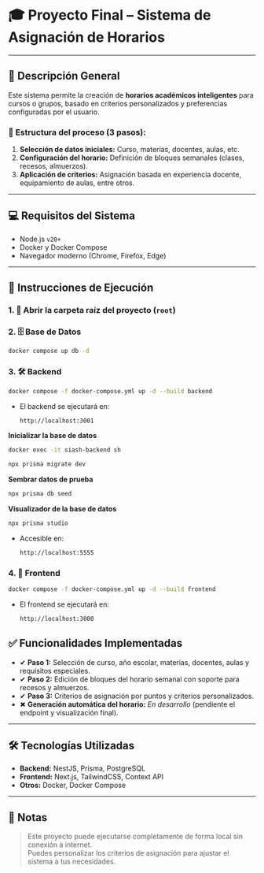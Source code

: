 # 🎓 Proyecto Final – Sistema de Asignación de Horarios

---

## 📌 Descripción General

Este sistema permite la creación de **horarios académicos inteligentes** para cursos o grupos, basado en criterios personalizados y preferencias configuradas por el usuario.

### 🧩 Estructura del proceso (3 pasos):

1. **Selección de datos iniciales:** Curso, materias, docentes, aulas, etc.  
2. **Configuración del horario:** Definición de bloques semanales (clases, recesos, almuerzos).  
3. **Aplicación de criterios:** Asignación basada en experiencia docente, equipamiento de aulas, entre otros.

---

## 💻 Requisitos del Sistema

- Node.js `v20+`
- Docker y Docker Compose
- Navegador moderno (Chrome, Firefox, Edge)

---

## 🚀 Instrucciones de Ejecución

### 1. 📂 Abrir la carpeta raíz del proyecto (`root`)

### 2. 🗄 Base de Datos

```bash
docker compose up db -d
```

### 3. 🛠 Backend

```bash
docker compose -f docker-compose.yml up -d --build backend
```
  - El backend se ejecutará en:
    ```bash
    http://localhost:3001
    ```

**Inicializar la base de datos**
```bash
docker exec -it siash-backend sh
```
```bash
npx prisma migrate dev
```
    
**Sembrar datos de prueba**
```bash
npx prisma db seed
```
    
**Visualizador de la base de datos**
```bash
npx prisma studio
```
  - Accesible en:
    ```bash
    http://localhost:5555
    ```

### 4. 🎨 Frontend

```bash
docker compose -f docker-compose.yml up -d --build frontend
```
  - El frontend se ejecutará en:
    ```bash
    http://localhost:3000
    ```

## ✅ Funcionalidades Implementadas

- ✔ **Paso 1:** Selección de curso, año escolar, materias, docentes, aulas y requisitos especiales.
- ✔ **Paso 2:** Edición de bloques del horario semanal con soporte para recesos y almuerzos.
- ✔ **Paso 3:** Criterios de asignación por puntos y criterios personalizados.
- ✖ **Generación automática del horario:** *En desarrollo* (pendiente el endpoint y visualización final).

---

## 🛠 Tecnologías Utilizadas

- **Backend:** NestJS, Prisma, PostgreSQL  
- **Frontend:** Next.js, TailwindCSS, Context API  
- **Otros:** Docker, Docker Compose  

---

## 📝 Notas

> Este proyecto puede ejecutarse completamente de forma local sin conexión a internet.  
> Puedes personalizar los criterios de asignación para ajustar el sistema a tus necesidades.
